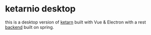 # ketarnio desktop

this is a desktop version of [ketarn](https://github.com/danmoop/Ketarn) built with Vue & Electron with a rest [backend](https://github.com/danmoop/ketarnio_server) built on spring.
